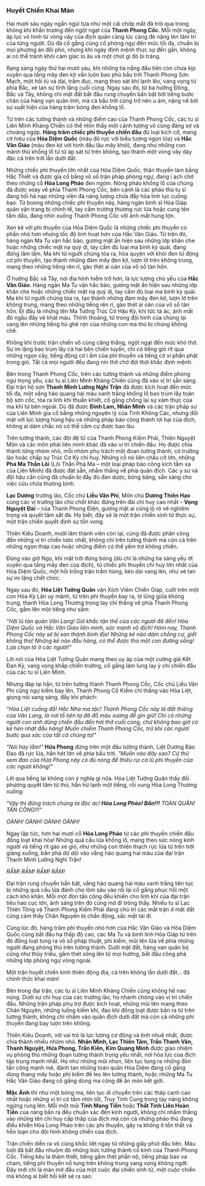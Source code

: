 ### Huyết Chiến Khai Màn

Hai mươi sáu ngày ngắn ngủi tựa như một cái chớp mắt đã trôi qua trong không khí khẩn trương đến ngột ngạt của **Thanh Phong Cốc**. Mỗi một ngày, áp lực vô hình từ vòng vây của địch quân càng lúc càng đè nặng lên tâm trí của từng người. Dù đã cố gắng củng cố phòng ngự đến mức tối đa, chuẩn bị mọi phương án đối phó, nhưng khi ngày định mệnh thực sự đến gần, không ai có thể tránh khỏi cảm giác lo âu và một chút gì đó bi tráng.

Rạng sáng ngày thứ hai mươi sáu, khi những tia nắng đầu tiên còn chưa kịp xuyên qua tầng mây đen kịt vẫn luôn bao phủ bầu trời Thanh Phong Sơn Mạch, một hồi tù và dài, trầm đục, mang theo sát khí lạnh lẽo, vang vọng từ phía Bắc, xé tan sự tĩnh lặng cuối cùng. Ngay sau đó, từ ba hướng Đông, Bắc và Tây, không chỉ mặt đất bắt đầu rung chuyển bần bật bởi tiếng bước chân của hàng vạn quân lính, mà cả bầu trời cũng trở nên u ám, nặng nề bởi sự xuất hiện của hàng trăm bóng đen khổng lồ.

Từ trên các tường thành và những điểm cao của Thanh Phong Cốc, các tu sĩ Liên Minh Kháng Chiến có thể nhìn thấy một cảnh tượng vô cùng đáng sợ và choáng ngợp. **Hàng trăm chiếc phi thuyền chiến đấu** đủ loại kích cỡ, mang cờ hiệu của **Hỏa Diệm Quốc** (màu đỏ rực với biểu tượng ngọn lửa) và **Hắc Vân Giáo** (màu đen kịt với hình đầu lâu mây khói), đang như những con mãnh thú khổng lồ từ từ áp sát từ trên không, tạo thành một vòng vây dày đặc cả trên trời lẫn dưới đất.

Những chiếc phi thuyền lớn nhất của Hỏa Diệm Quốc, thân thuyền làm bằng Hắc Thiết và được gia cố bằng vô số trận pháp phòng ngự, đang ì ạch chở theo những cỗ **Hỏa Long Pháo** đen ngòm. Nòng pháo khổng lồ của chúng đã được xoay về phía Thanh Phong Cốc, bên cạnh là các pháo thủ tu sĩ đang hối hả nạp những viên đá năng lượng chứa đầy hỏa linh lực cuồng bạo. Từ boong những chiếc phi thuyền này, hàng ngàn binh sĩ Hỏa Giáp quân vận trang bị chỉnh tề, tay cầm trường thương rực lửa hoặc cung tên tẩm dầu, đang nhìn xuống Thanh Phong Cốc với ánh mắt hung tợn.

Xen kẽ với phi thuyền của Hỏa Diệm Quốc là những chiếc phi thuyền có phần nhỏ hơn nhưng tốc độ linh hoạt hơn của Hắc Vân Giáo. Từ trên đó, hàng ngàn Ma Tu vận hắc bào, gương mặt ẩn hiện sau những lớp khăn che hoặc những chiếc mặt nạ quỷ dị, tay cầm đủ loại ma binh kỳ quái, đang đứng lăm lăm. Ma khí từ người chúng tỏa ra, hòa quyện với khói đen từ động cơ phi thuyền, tạo thành những đám mây đen kịt, lượn lờ trên không trung, mang theo những tiếng rên rỉ, gào thét ai oán của vô số tàn hồn.

Ở hướng Bắc và Tây, nơi địa hình hiểm trở hơn, là lực lượng chủ yếu của **Hắc Vân Giáo**. Hàng ngàn Ma Tu vận hắc bào, gương mặt ẩn hiện sau những lớp khăn che hoặc những chiếc mặt nạ quỷ dị, tay cầm đủ loại ma binh kỳ quái. Ma khí từ người chúng tỏa ra, tạo thành những đám mây đen kịt, lượn lờ trên không trung, mang theo những tiếng rên rỉ, gào thét ai oán của vô số tàn hồn. Đi đầu là những tên Ma Tướng Trúc Cơ Hậu Kỳ, khí tức tà ác, ánh mắt đỏ ngầu đầy vẻ khát máu. Thỉnh thoảng, từ trong đội hình của chúng lại vang lên những tiếng hú ghê rợn của những con ma thú bị chúng khống chế.

Không khí trước trận chiến vô cùng căng thẳng, ngột ngạt đến mức khó thở. Sự im lặng bao trùm lấy cả hai bên chiến tuyến, chỉ có tiếng gió rít qua những ngọn cây, tiếng động cơ ì ầm của phi thuyền và tiếng cờ xí phần phật trong gió. Tất cả mọi người đều đang nín thở chờ đợi thời khắc định mệnh.

Bên trong Thanh Phong Cốc, trên các tường thành và những điểm phòng ngự trọng yếu, các tu sĩ Liên Minh Kháng Chiến cũng đã vào vị trí sẵn sàng. Đại trận hộ sơn **Thanh Minh Lưỡng Nghi Trận** đã được kích hoạt đến mức tối đa, một vầng hào quang hai màu xanh trắng khổng lồ bao trùm lấy toàn bộ sơn cốc, tỏa ra linh khí thuần khiết, cố gắng chống lại sự xâm thực của ma khí từ bên ngoài. Dù đã được **Đinh Lam, Nhân Minh** và các trận pháp sư của Liên Minh gia cố bằng những nguyên lý của Tinh Không Các, nhưng đối mặt với lực lượng hùng hậu và những pháp bảo công thành lợi hại của địch, không ai dám chắc nó có thể cầm cự được bao lâu.

Trên tường thành, các đội đệ tử của Thanh Phong Kiếm Phái, Thiên Nguyệt Môn và các môn phái liên minh khác đã vào vị trí chiến đấu. Họ được chia thành từng nhóm nhỏ, mỗi nhóm phụ trách một đoạn tường thành, có trưởng lão hoặc chấp sự Trúc Cơ Kỳ chỉ huy. Những cỗ nỏ liên châu cỡ lớn, những **Phá Ma Thần Lôi** (Lôi Thần Phá Ma – một loại pháp bảo công kích tầm xa của Liên Minh) đã được đặt sẵn, nhắm thẳng về phía quân địch. Các y sư và đội hậu cần cũng đã chuẩn bị đầy đủ đan dược, bông băng, sẵn sàng cho việc cứu chữa thương binh.

**Lạc Dương** trưởng lão, Cốc chủ **Liễu Vân Phi**, Môn chủ **Dương Thiên Hạo** cùng các vị trưởng lão chủ chốt khác đứng trên đài chỉ huy cao nhất – **Vọng Nguyệt Đài** – của Thanh Phong Điện, gương mặt ai cũng lộ rõ vẻ nghiêm trọng và quyết tâm sắt đá. Họ biết, đây sẽ là một trận chiến sinh tử thực sự, một trận chiến quyết định sự tồn vong.

Thiên Kiêu Doanh, mười lăm thành viên còn lại, cũng đã được phân công đến những vị trí chiến lược nhất, không chỉ trên tường thành mà còn cả trên những ngọn tháp cao hoặc những điểm có thể yểm trợ không chiến.

Đúng vào giờ Ngọ, khi mặt trời đứng bóng (dù chỉ là những tia sáng yếu ớt xuyên qua tầng mây đen của địch), từ chiếc phi thuyền chỉ huy lớn nhất của Hỏa Diệm Quốc, một hồi trống trận trầm hùng, kéo dài vang lên, như xé tan sự im lặng chết chóc.

Ngay sau đó, **Hỏa Liệt Tướng Quân** vận Xích Viêm Chiến Giáp, cưỡi trên một con Hỏa Kỳ Lân uy mãnh, từ trên phi thuyền bay ra, lơ lửng giữa không trung, thanh Hỏa Long Thương trong tay chỉ thẳng về phía Thanh Phong Cốc, gầm lên một tiếng như sấm:

_"Hỡi lũ tàn quân Văn Lang! Giờ khắc tận thế của các ngươi đã đến! Hỏa Diệm Quốc và Hắc Vân Giáo liên minh, sức mạnh vô địch! Hôm nay, Thanh Phong Cốc này sẽ bị san thành bình địa! Những kẻ nào dám chống cự, giết không tha! Những kẻ nào đầu hàng, có thể được tha một con đường sống! Lựa chọn là ở các ngươi!"_

Lời nói của Hỏa Liệt Tướng Quân mang theo uy áp của một cường giả Kết Đan Kỳ, vang vọng khắp chiến trường, cố gắng làm lung lay ý chí chiến đấu của các tu sĩ Liên Minh.

Nhưng đáp lại hắn, từ trên tường thành Thanh Phong Cốc, Cốc chủ Liễu Vân Phi cũng ngự kiếm bay lên, Thanh Phong Cổ Kiếm chỉ thẳng vào Hỏa Liệt, giọng nói sang sảng, đầy khí phách:

_"Hỏa Liệt cuồng đồ! Hắc Nha ma tặc! Thanh Phong Cốc này là đất thiêng của Văn Lang, là nơi tổ tiên ta đã đổ máu xương để gìn giữ! Chỉ có những người con anh dũng chiến đấu đến hơi thở cuối cùng, chứ không bao giờ có kẻ hèn nhát đầu hàng! Muốn chiếm Thanh Phong Cốc, trừ khi các ngươi bước qua xác của tất cả chúng ta!"_

_"Nói hay lắm!"_ **Hứa Phong** đứng trên một đầu tường thành, Liệt Dương Bảo Đao đã rực lửa, hắn hét lớn về phía bầu trời. _"Muốn vào đây sao? Cứ thử xem đao của Hứa Phong này có đủ nóng để thiêu rụi cả lũ phi thuyền của các ngươi không!"_

Lời qua tiếng lại không còn ý nghĩa gì nữa. Hỏa Liệt Tướng Quân thấy đối phương quyết tâm tử thủ, hắn hừ lạnh một tiếng, rồi vung Hỏa Long Thương xuống:

_"Vậy thì đừng trách chúng ta độc ác! **Hỏa Long Pháo! Bắn!!!** TOÀN QUÂN! TẤN CÔNG!!!"_

_OÀNH! OÀNH! OÀNH! OÀNH!_

Ngay lập tức, hơn hai mươi cỗ **Hỏa Long Pháo** từ các phi thuyền chiến đấu đồng loạt khai hỏa! Những quả cầu lửa khổng lồ, mang theo sức nóng kinh người và tiếng rít gào xé gió, như những con thiên thạch rực lửa từ trên trời giáng xuống, bắn phá dữ dội vào vầng hào quang hai màu của đại trận Thanh Minh Lưỡng Nghi Trận!

_RẦM! RẦM! RẦM! RẦM!_

Đại trận rung chuyển bần bật, vầng hào quang hai màu xanh trắng liên tục bị những quả cầu lửa đánh cho lõm sâu vào rồi lại cố gắng phục hồi một cách khó khăn. Mỗi một đòn tấn công đều khiến cho linh khí của đại trận tiêu hao cực lớn, ánh sáng trên đó cũng mờ đi trông thấy. Nhiều tu sĩ Lạc Thiên Tông và Thanh Phong Kiếm Phái đang chủ trì các mắt trận ở mặt đất cũng cảm thấy Chân Nguyên bị chấn động, sắc mặt tái đi.

Cùng lúc đó, hàng trăm phi thuyền nhỏ hơn của Hắc Vân Giáo và Hỏa Diệm Quốc cũng bắt đầu hạ thấp độ cao, các Ma Tu và binh lính Hỏa Giáp từ trên đó đồng loạt tung ra vô số pháp thuật, phi kiếm, mũi tên lửa về phía những người đang phòng thủ trên tường thành. Dưới mặt đất, hàng vạn quân bộ cũng như thủy triều, gầm thét xông lên từ mọi hướng, bắt đầu công phá những lớp phòng ngự vòng ngoài.

Một trận huyết chiến kinh thiên động địa, cả trên không lẫn dưới đất... đã chính thức khai màn!

Bên trong đại trận, các tu sĩ Liên Minh Kháng Chiến cũng không hề nao núng. Dưới sự chỉ huy của các trưởng lão, họ nhanh chóng vào vị trí chiến đấu. Những trận pháp phụ trợ được kích hoạt, những mũi tên mang theo Chân Nguyên, những luồng kiếm khí, đao khí đồng loạt được bắn ra từ trên tường thành, không chỉ nhắm vào quân địch dưới đất mà còn cả những phi thuyền đang bay lượn trên không.

Thiên Kiêu Doanh, với vai trò là lực lượng cơ động và tinh nhuệ nhất, được chia thành nhiều nhóm nhỏ. **Nhân Minh, Lạc Thiên Tâm, Trần Thanh Vân, Thanh Nguyệt, Hứa Phong, Trần Kiên, Kim Quang Minh** được giao nhiệm vụ phòng thủ những đoạn tường thành trọng yếu nhất, nơi hỏa lực của địch tập trung mạnh nhất. Họ như những mũi nhọn, liên tục tung ra những đòn tấn công mạnh mẽ, đánh tan những toán quân Hỏa Diệm đang cố gắng dùng thang mây hoặc phi kiếm để leo lên tường thành, hoặc những Ma Tu Hắc Vân Giáo đang cố gắng dùng ma công để ăn mòn kết giới.

**Mặc Ảnh** thì như một bóng ma, liên tục di chuyển trên các tháp canh cao nhất hoặc những vị trí có tầm nhìn tốt, Truy Tinh Cung trong tay nàng không ngừng rung lên. Mỗi một mũi **Tinh Mang Tiễn** hoặc **Thất Tinh Liên Hoàn Tiễn** của nàng bắn ra đều chuẩn xác đến kinh người, không chỉ nhắm thẳng vào những tên chỉ huy cấp thấp của địch mà còn cả những pháo thủ đang điều khiển Hỏa Long Pháo trên các phi thuyền, gây ra không ít tổn thất và hỗn loạn cho đội hình không chiến của địch.

Trận chiến diễn ra vô cùng khốc liệt ngay từ những giây phút đầu tiên. Máu tươi đã bắt đầu nhuộm đỏ những bức tường thành cổ kính của Thanh Phong Cốc. Tiếng kêu la thảm thiết, tiếng gầm thét phẫn nộ, tiếng pháp bảo va chạm, tiếng phi thuyền nổ tung trên không trung vang vọng không ngớt. Đây mới chỉ là màn mở đầu của một cuộc đại chiến sinh tử, một cuộc chiến mà không ai biết hồi kết sẽ ra sao.
